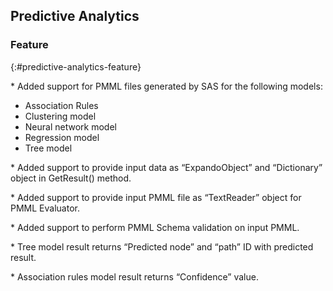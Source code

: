 ## Predictive Analytics

### Feature
{:#predictive-analytics-feature}

* Added support for PMML files generated by SAS for the following models:

* Association Rules
* Clustering model
* Neural network model
* Regression model
* Tree model

* Added support to provide input data as “ExpandoObject” and “Dictionary” object in GetResult() method.

* Added support to provide input PMML file as “TextReader” object for PMML Evaluator.

* Added support to perform PMML Schema validation on input PMML.

* Tree model result returns “Predicted node” and “path” ID with predicted result.

* Association rules model result returns “Confidence” value.
